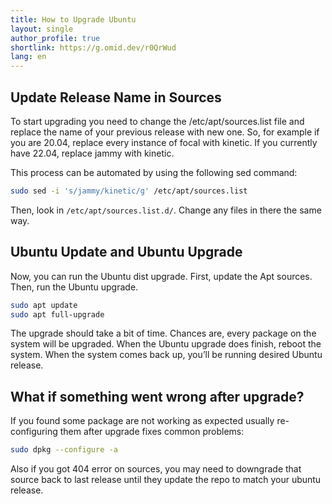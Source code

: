 ```yaml
---
title: How to Upgrade Ubuntu
layout: single
author_profile: true
shortlink: https://g.omid.dev/r0QrWud
lang: en
---
```

## Update Release Name in Sources

To start upgrading you need to change the /etc/apt/sources.list file and replace the name of your previous release with new one. So, for example if you are 20.04, replace every instance of focal with kinetic. If you currently have 22.04, replace jammy with kinetic.

This process can be automated by using the following sed command:

```bash
sudo sed -i 's/jammy/kinetic/g' /etc/apt/sources.list
```

Then, look in ```/etc/apt/sources.list.d/```. Change any files in there the same way.

## Ubuntu Update and Ubuntu Upgrade

Now, you can run the Ubuntu dist upgrade. First, update the Apt sources. Then, run the Ubuntu upgrade.

```bash
sudo apt update
sudo apt full-upgrade
```

The upgrade should take a bit of time. Chances are, every package on the system will be upgraded. When the Ubuntu upgrade does finish, reboot the system. When the system comes back up, you’ll be running desired Ubuntu release.

## What if something went wrong after upgrade?

If you found some package are not working as expected usually re-configuring them after upgrade fixes common problems:

```bash
sudo dpkg --configure -a
```

Also if you got 404 error on sources, you may need to downgrade that source back to last release until they update the repo to match your ubuntu release.
